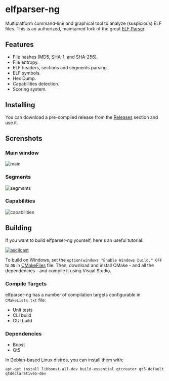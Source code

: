 # elfparser-ng

Multiplatform command-line and graphical tool to analyze (suspicious) ELF files. This is an authorized, maintained fork of the great [ELF Parser](https://elfparser.com).

## Features

* File hashes (MD5, SHA-1, and SHA-256).
* File entropy.
* ELF headers, sections and segments parsing.
* ELF symbols.
* Hex Dump.
* Capabilities detection.
* Scoring system.

## Installing

You can download a pre-compiled release from the [Releases](https://github.com/mentebinaria/elfparser-ng/releases) section and use it.

## Screnshots

### Main window

![main](assets/elfparser-ng-gui-windows.png)

### Segments

![segments](assets/elfparser-ng-segments.png)

### Capabilities

![capabilities](assets/elfparser-ng-capabilities.png)

## Building

If you want to build elfparser-ng yourself, here's an useful tutorial:

[![asciicast](https://asciinema.org/a/444072.svg)](https://asciinema.org/a/444072)

To build on Windows, set the `option(windows "Enable Windows build." OFF` to `ON` in [CMakeFiles](CMakeLists.txt) file. Then, download and install CMake - and all the dependencies - and compile it using Visual Studio.

### Compile Targets

elfparser-ng has a number of compilation targets configurable in `CMakeLists.txt` file:

* Unit tests
* CLI build
* GUI build

### Dependencies

* Boost
* Qt5

In Debian-based Linux distros, you can install them with:

    apt-get install libboost-all-dev build-essential qtcreator qt5-default qtdeclarative5-dev
